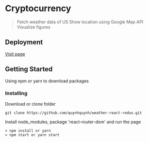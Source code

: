 # Cryptocurrency

> Fetch weather data of US
> Show location using Google Map API
> Visualize figures

## Deployment

[Visit page](https://quynhquynh.github.io/weather-react-redux/)

## Getting Started

Using npm or yarn to download packages

### Installing

Download or clone folder

```
git clone https://github.com/quynhquynh/weather-react-redux.git
```

Install node_modules, package 'react-router-dom' and run the page

```
> npm install or yarn
> npm start or yarn start
```
